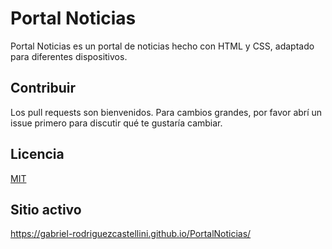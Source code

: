 # Portal Noticias

Portal Noticias es un portal de noticias hecho con HTML y CSS, adaptado para diferentes dispositivos.

## Contribuir

Los pull requests son bienvenidos. Para cambios grandes, por favor abrí un issue primero para discutir qué te gustaría cambiar.

## Licencia

[MIT](https://choosealicense.com/licenses/mit/)

## Sitio activo

https://gabriel-rodriguezcastellini.github.io/PortalNoticias/
